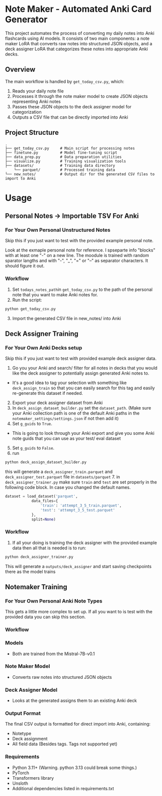# Note Maker - Automated Anki Card Generator

This project automates the process of converting my daily notes into Anki flashcards using AI models. It consists of two main components: a note maker LoRA that converts raw notes into structured JSON objects, and a deck assigner LoRA that categorizes these notes into appropriate Anki decks.

## Overview

The main workflow is handled by `get_today_csv.py`, which:
1. Reads your daily note file
2. Processes it through the note maker model to create JSON objects representing Anki notes
3. Passes these JSON objects to the deck assigner model for categorization
4. Outputs a CSV file that can be directly imported into Anki

## Project Structure

```
.
├── get_today_csv.py     # Main script for processing notes
├── finetune.py          # Model fine-tuning script
├── data_prep.py         # Data preparation utilities
├── visualize.py         # Training visualization tools
├── datasets/            # Training data directory
    └── parquet/         # Processed training data
└── new_notes/           # Output dir for the generated CSV files to import to Anki
```

# Usage

## Personal Notes -> Importable TSV For Anki

### For Your Own Personal Unstructured Notes
Skip this if you just want to test with the provided example personal note.

Look at the exmaple personal note for reference. I spseparte info "blocks" with at least one "-" on a new line. The moodule is trained with random sparator langths and with "-", "_", "=" or "–" as separator characters. It should figure it out.

### Workflow
1. Set `todays_notes_path`in `get_today_csv.py` to the path of the personal note that you want to make Anki notes for.
2. Run the script:
```bash
python get_today_csv.py
```
3. Import the generated CSV file in new_notes/ into Anki

## Deck Assigner Training

### For Your Own Anki Decks setup
Skip this if you just want to test with provided example deck assigner data.

1. Go you your Anki and search/ filter for all notes in decks that you would like the deck assigner to potentially assign generated Anki notes to.
  - It's a good idea to tag your selection with something like `deck_assign_train` so that you can easily search for this tag and easily re-generate this dataset if needed.
2. Export your deck assigner dataset from Anki
3. In `deck_assign_dataset_builder.py` set the `dataset_path`. (Make sure your Anki collection path is one of the default Anki paths in the `notemaker_settings/settings.json` if not then add it)
4. Set `g_guids` to `True`.
  - This is going to look through your Anki export and give you some Anki note guids that you can use as your test/ eval dataset
5. Set `g_guids` to `False`.
6. run
```bash
python deck_assign_dataset_builder.py
```
this will generate a `deck_assigner_train.parquet` and `deck_assigner_test.parquet` file in `datasets/parquet`
7. in `deck_assigner_trainer.py` make sure `train` and `test` are set properly in the following code block. In case you changed the default names.
```python
dataset = load_dataset('parquet',
            data_files={
                'train': 'attempt_3_5_train.parquet',
                'test': 'attempt_3_5_test.parquet'
            },
            split=None)
```
### Workflow
1. If all your doing is training the deck assigner with the provided example data then all that is needed is to run:
```bash
python deck_assigner_trainer.py
```

This will generate a `outputs/deck_assigner` and start saving checkpoints there as the model trains

## Notemaker Training

### For Your Own Personal Anki Note Types
This gets a little more complex to set up. If all you want to is test with the provided data you can skip this section.

### Workflow
### Models
- Both are trained from the Mistral-7B-v0.1

### Note Maker Model
- Converts raw notes into structured JSON objects

### Deck Assigner Model
- Looks at the generated assigns them to an existing Anki deck

### Output Format

The final CSV output is formatted for direct import into Anki, containing:
- Notetype
- Deck assignment
- All field data (Besides tags. Tags not supported yet)

### Requirements

- Python 3.11+ (Warning. python 3.13 could break some things.)
- PyTorch
- Transformers library
- Unsloth
- Additional dependencies listed in requirements.txt

